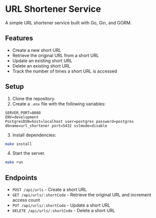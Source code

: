 # URL Shortener Service

A simple URL shortener service built with Go, Gin, and GORM.

## Features
- Create a new short URL
- Retrieve the original URL from a short URL
- Update an existing short URL
- Delete an existing short URL
- Track the number of times a short URL is accessed

## Setup
1. Clone the repository.
2. Create a `.env` file with the following variables:

```env
SERVER_PORT=8080
ENV=development
PostgresDSN=host=localhost user=postgres password=postgres dbname=url_shortener port=5432 sslmode=disable
```
3. Install dependencies:

```bash
make install
```

4. Start the server.

```bash
make run
```

## Endpoints
- `POST /api/urls` - Create a short URL
- `GET /api/urls/:shortCode` - Retrieve the original URL and increment access count
- `PUT /api/urls/:shortCode` - Update a short URL
- `DELETE /api/urls/:shortCode` - Delete a short URL
